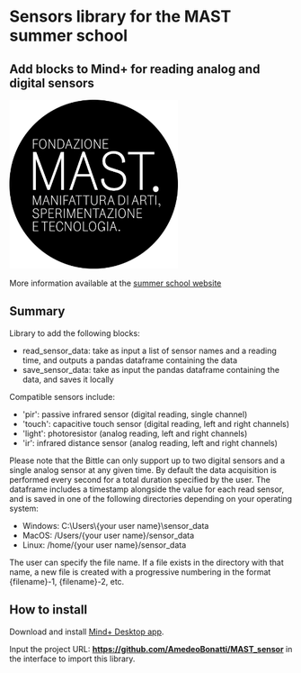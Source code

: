 # Sensors library for the MAST summer school
## Add blocks to Mind+ for reading analog and digital sensors

<img src="./python/_images/mast.png" width="300">

More information available at the [summer school website](https://www.academy.mast.org/summer-school-2024/)

## Summary
Library to add the following blocks:
- read_sensor_data: take as input a list of sensor names and a reading time, and outputs a pandas dataframe containing the data
- save_sensor_data: take as input the pandas dataframe containing the data, and saves it locally

Compatible sensors include:
- 'pir': passive infrared sensor (digital reading, single channel)
- 'touch': capacitive touch sensor (digital reading, left and right channels)
- 'light': photoresistor (analog reading, left and right channels)
- 'ir': infrared distance sensor (analog reading, left and right channels)

Please note that the Bittle can only support up to two digital sensors and a single analog sensor at any given time. By default the data acquisition is performed every second for a total duration specified by the user. The dataframe includes a timestamp alongside the value for each read sensor, and is saved in one of the following directories depending on your operating system:
- Windows: C:\\Users\\{your user name}\\sensor_data
- MacOS: /Users/{your user name}/sensor_data
- Linux: /home/{your user name}/sensor_data

The user can specify the file name. If a file exists in the directory with that name, a new file is created with a progressive numbering in the format {filename}-1, {filename}-2, etc.

## How to install

Download and install [Mind+ Desktop app](https://mindplus.dfrobot.com).

Input the project URL: **https://github.com/AmedeoBonatti/MAST_sensor** in the interface to import this library.
